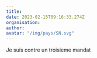 ```yaml
---
title: 
date: 2023-02-15T09:16:33.274Z
organisation: 
author: 
avatar: "/img/pays/SN.svg"
---
```


Je suis contre un troisieme mandat